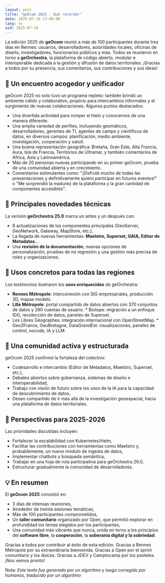 ```yaml
---
layout: post
title: "geOcom 2025 - Qué recordar"
date: 2025-07-18 17:00:00
lang: es
uid: 2025-07-18
---
```


La edición 2025 de **geOcom** reunió a más de 100 participantes durante tres días en Rennes: usuarios, desarrolladores, autoridades locales, oficinas de diseño, investigadores, funcionarios públicos y más. Todos se reunieron en torno a **geOrchestra**, la plataforma de código abierto, modular e interoperable dedicada a la gestión y difusión de datos territoriales. ¡Gracias a todos por su presencia, sus comentarios, sus contribuciones y sus ideas!


<!--more-->


## 🤝 Un encuentro acogedor y unificador


geOcom 2025 no solo tuvo un programa repleto: también brindó un ambiente cálido y colaborativo, propicio para intercambios informales y el surgimiento de nuevas colaboraciones. Algunos puntos destacados:

* Una divertida actividad para romper el hielo y conocernos de una manera diferente.
* Una amplia variedad de perfiles, incluyendo geomáticos, desarrolladores, gerentes de TI, agentes de campo y científicos de datos, en diversos campos: planificación, medio ambiente, investigación, cooperación y salud.
* Una buena representación geográfica: Bretaña, Gran Este, Alta Francia, Aura, Isla de Francia, Territorios de Ultramar, y también comentarios de África, Asia y Latinoamérica.
* Más de 20 personas nuevas participando en su primer geOcom, prueba de una comunidad abierta y en crecimiento.
* Comentarios estimulantes como: "¡Disfruté mucho de todas las presentaciones y definitivamente quiero participar en futuros eventos!" o "Me sorprendió la madurez de la plataforma y la gran cantidad de componentes accesibles".

## 🔧 Principales novedades técnicas

La versión **geOrchestra 25.0** marca un antes y un después con:

* 6 actualizaciones de los componentes principales (GeoServer, GeoNetwork, Gateway, MapStore, etc.),
* La llegada de nuevas herramientas: **Maelstro, Superset, GAIA, Editor de Metadatos**…
* Una **revisión de la documentación**, nuevas opciones de personalización, pruebas de no regresión y una gestión más precisa de roles y organizaciones.

## 📡 Usos concretos para todas las regiones

Los testimonios ilustraron los **usos enriquecidos** de geOrchestra:

* **Rennes Métropole**: interconexión con SIG empresariales, producción 3D, mapas modelo.
* **Lille Métropole**: portal compartido de datos abiertos con 370 conjuntos de datos y 280 cuentas de usuario. * Biotope: migración a un enfoque IDG, recolección de datos, paneles de Superset.
* Les Libres Géographes: integración internacional con OpenStreetMap. * Geo2France, GeoBretagne, DataGrandEst: visualizaciones, paneles de control, nocode, IA y LLM.

## 💬 Una comunidad activa y estructurada

geOcom 2025 confirmó la fortaleza del colectivo:

* Codesarrollo e intercambio (Editor de Metadatos, Maelstro, Superset, etc.),
* Debates abiertos sobre gobernanza, sistemas de diseño e interoperabilidad,
* Trabajo con visión de futuro sobre los usos de la IA para la capacidad de descubrimiento de datos,
* Deseo compartido de ir más allá de la investigación geoespacial, hacia una plataforma de datos territoriales.

## 🚀 Perspectivas para 2025-2026

Las prioridades discutidas incluyen:

* Fortalecer la escalabilidad con Kubernetes/Helm,
* Facilitar las contribuciones con herramientas como Maelstro y, probablemente, un nuevo módulo de ingesta de datos,
* Implementar chatbots y búsqueda semántica,
* Trabajar en una hoja de ruta participativa para geOrchestra 26.0,
* Estructurar gradualmente la comunidad de desarrolladores.

## 💡 En resumen

El **geOcom 2025** consistió en:

* 3 días de intensas reuniones,
* Alrededor de treinta sesiones temáticas,
* Más de 100 participantes comprometidos,
* Un **taller comunitario** organizado por Open, que permitió explorar en profundidad los temas elegidos por los participantes,
* Una comunidad más vibrante que nunca, unida en torno a los principios del **software libre**, la **cooperación**, la **soberanía digital y la sobriedad**.

Gracias a todos por contribuir al éxito de esta edición. Gracias a Rennes Métropole por su extraordinaria bienvenida.
Gracias a Open por el sprint comunitario y los dulces.
Gracias a JDEV y Camptocamp por los pasteles.
¡Nos vemos pronto!

Nota: *Este texto fue generado por un algoritmo y luego corregido por humanos, traducido por un algoritmo*